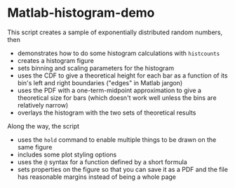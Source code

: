 # Matlab-histogram-demo

This script creates a sample of exponentially distributed random numbers, then

- demonstrates how to do some histogram calculations with `histcounts`
- creates a histogram figure
- sets binning and scaling parameters for the histogram
- uses the CDF to give a theoretical height for each bar as a function of its bin's left and right boundaries ("edges" in Matlab jargon)
- uses the PDF with a one-term-midpoint approximation to give a theoretical size for bars (which doesn't work well unless the bins are relatively narrow)
- overlays the histogram with the two sets of theoretical results

Along the way, the script

- uses the `hold` command to enable multiple things to be drawn on the same figure
- includes some plot styling options
- uses the `@` syntax for a function defined by a short formula
- sets properties on the figure so that you can save it as a PDF and the file has reasonable margins instead of being a whole page

